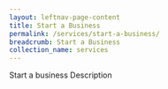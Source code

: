 ```yaml
---
layout: leftnav-page-content
title: Start a Business
permalink: /services/start-a-business/
breadcrumb: Start a Business
collection_name: services
---
```

Start a business Description
